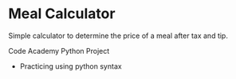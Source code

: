 # Meal Calculator

Simple calculator to determine the price of a meal after tax and tip. 

Code Academy Python Project
- Practicing using python syntax
